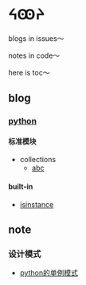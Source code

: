 # ᔦꙬᔨ

blogs in issues～

notes in code～

here is toc～

## blog


### [python](https://github.com/vernvern/blog/issues?q=is%3Aopen+is%3Aissue+label%3Apython)

#### 标准模块

- collections
  - [abc](https://github.com/vernvern/blog/issues/2)


#### built-in

- [isinstance](https://github.com/vernvern/blog/issues/1)


## note
### 设计模式

- [python的单例模式](/python/python的单例模式.ipynb)
